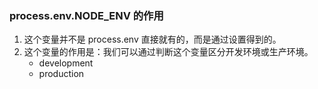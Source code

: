 ###  process.env.NODE_ENV 的作用

1. 这个变量并不是 process.env 直接就有的，而是通过设置得到的。
2. 这个变量的作用是：我们可以通过判断这个变量区分开发环境或生产环境。
   - development
   - production